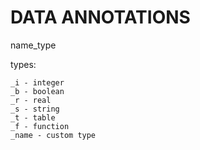 # DATA ANNOTATIONS

name_type

types:
```nerva
_i - integer
_b - boolean
_r - real
_s - string
_t - table
_f - function
_name - custom type
```
